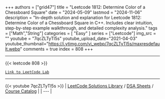 
+++
authors = ["grid47"]
title = "Leetcode 1812: Determine Color of a Chessboard Square"
date = "2024-05-09"
lastmod = "2024-11-06"
description = "In-depth solution and explanation for Leetcode 1812: Determine Color of a Chessboard Square in C++. Includes clear intuition, step-by-step example walkthrough, and detailed complexity analysis."
tags = ["Math","String"]
categories = [
    "Easy"
]
series = ["Leetcode"]
img_src = ""
youtube = "7qcZLTyTl5s"
youtube_upload_date="2021-04-03"
youtube_thumbnail="https://i.ytimg.com/vi_webp/7qcZLTyTl5s/maxresdefault.webp"
comments = true
index = 808
+++



---
{{< leetcode 808 >}}

[`Link to LeetCode Lab`](https://leetcode.com/problems/determine-color-of-a-chessboard-square/description/)

---
{{< youtube 7qcZLTyTl5s >}}
| [LeetCode Solutions Library](https://grid47.xyz/leetcode/) / [DSA Sheets](https://grid47.xyz/sheets/) / [Course Catalog](https://grid47.xyz/courses/) |
| --- |
